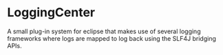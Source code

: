 LoggingCenter
=============

A small plug-in system for eclipse that makes use of several logging frameworks where logs are mapped to log back using the SLF4J bridging APIs.

